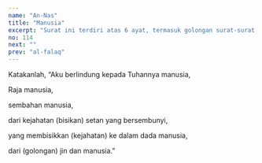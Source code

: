 ```yaml
---
name: "An-Nas"
title: "Manusia"
excerpt: "Surat ini terdiri atas 6 ayat, termasuk golongan surat-surat Makkiyah,  diturunkan sesudah surat Al Falaq. Nama An Naas diambil dari An Naas yang berulang kali disebut dalam surat ini yang artinya manusia."
no: 114
next: ""
prev: "al-falaq"
---
```


<span id='1' class='verse' title="QS An-Nas: 1">Katakanlah, “Aku berlindung kepada Tuhannya manusia,</span>

<span id='2' class='verse' title="QS An-Nas: 2">Raja manusia,</span>

<span id='3' class='verse' title="QS An-Nas: 3">sembahan manusia,</span>

<span id='4' class='verse' title="QS An-Nas: 4">dari kejahatan (bisikan) setan yang bersembunyi,</span>

<span id='5' class='verse' title="QS An-Nas: 5">yang membisikkan (kejahatan) ke dalam dada manusia,</span>

<span id='6' class='verse' title="QS An-Nas: 6">dari (golongan) jin dan manusia.”</span>
